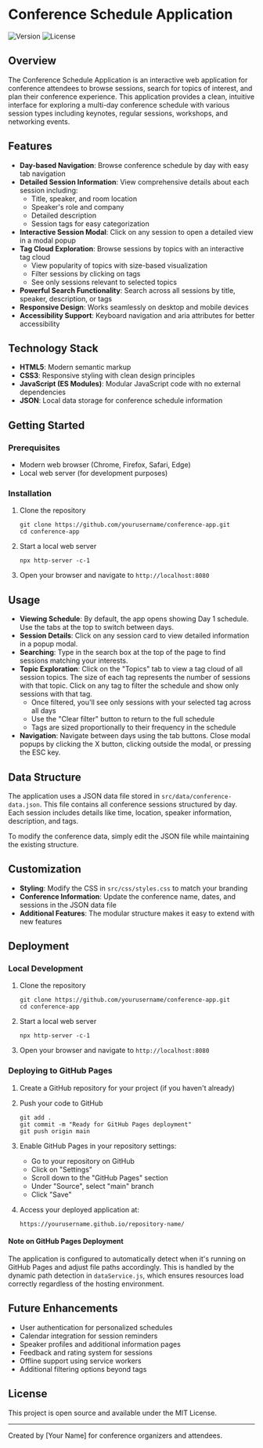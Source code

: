 # Conference Schedule Application

![Version](https://img.shields.io/badge/version-1.1.0-blue.svg)
![License](https://img.shields.io/badge/license-MIT-green.svg)

## Overview

The Conference Schedule Application is an interactive web application for conference attendees to browse sessions, search for topics of interest, and plan their conference experience. This application provides a clean, intuitive interface for exploring a multi-day conference schedule with various session types including keynotes, regular sessions, workshops, and networking events.

## Features

- **Day-based Navigation**: Browse conference schedule by day with easy tab navigation
- **Detailed Session Information**: View comprehensive details about each session including:
  - Title, speaker, and room location
  - Speaker's role and company
  - Detailed description
  - Session tags for easy categorization
- **Interactive Session Modal**: Click on any session to open a detailed view in a modal popup
- **Tag Cloud Exploration**: Browse sessions by topics with an interactive tag cloud
  - View popularity of topics with size-based visualization
  - Filter sessions by clicking on tags
  - See only sessions relevant to selected topics
- **Powerful Search Functionality**: Search across all sessions by title, speaker, description, or tags
- **Responsive Design**: Works seamlessly on desktop and mobile devices
- **Accessibility Support**: Keyboard navigation and aria attributes for better accessibility

## Technology Stack

- **HTML5**: Modern semantic markup
- **CSS3**: Responsive styling with clean design principles
- **JavaScript (ES Modules)**: Modular JavaScript code with no external dependencies
- **JSON**: Local data storage for conference schedule information

## Getting Started

### Prerequisites

- Modern web browser (Chrome, Firefox, Safari, Edge)
- Local web server (for development purposes)

### Installation

1. Clone the repository
   ```
   git clone https://github.com/yourusername/conference-app.git
   cd conference-app
   ```

2. Start a local web server
   ```
   npx http-server -c-1
   ```

3. Open your browser and navigate to `http://localhost:8080`

## Usage

- **Viewing Schedule**: By default, the app opens showing Day 1 schedule. Use the tabs at the top to switch between days.
- **Session Details**: Click on any session card to view detailed information in a popup modal.
- **Searching**: Type in the search box at the top of the page to find sessions matching your interests.
- **Topic Exploration**: Click on the "Topics" tab to view a tag cloud of all session topics. The size of each tag represents the number of sessions with that topic. Click on any tag to filter the schedule and show only sessions with that tag.
  - Once filtered, you'll see only sessions with your selected tag across all days
  - Use the "Clear filter" button to return to the full schedule
  - Tags are sized proportionally to their frequency in the schedule
- **Navigation**: Navigate between days using the tab buttons. Close modal popups by clicking the X button, clicking outside the modal, or pressing the ESC key.

## Data Structure

The application uses a JSON data file stored in `src/data/conference-data.json`. This file contains all conference sessions structured by day. Each session includes details like time, location, speaker information, description, and tags.

To modify the conference data, simply edit the JSON file while maintaining the existing structure.

## Customization

- **Styling**: Modify the CSS in `src/css/styles.css` to match your branding
- **Conference Information**: Update the conference name, dates, and sessions in the JSON data file
- **Additional Features**: The modular structure makes it easy to extend with new features

## Deployment

### Local Development

1. Clone the repository
   ```
   git clone https://github.com/yourusername/conference-app.git
   cd conference-app
   ```

2. Start a local web server
   ```
   npx http-server -c-1
   ```

3. Open your browser and navigate to `http://localhost:8080`

### Deploying to GitHub Pages

1. Create a GitHub repository for your project (if you haven't already)

2. Push your code to GitHub
   ```
   git add .
   git commit -m "Ready for GitHub Pages deployment"
   git push origin main
   ```

3. Enable GitHub Pages in your repository settings:
   - Go to your repository on GitHub
   - Click on "Settings"
   - Scroll down to the "GitHub Pages" section
   - Under "Source", select "main" branch
   - Click "Save"

4. Access your deployed application at:
   ```
   https://yourusername.github.io/repository-name/
   ```

#### Note on GitHub Pages Deployment

The application is configured to automatically detect when it's running on GitHub Pages and adjust file paths accordingly. This is handled by the dynamic path detection in `dataService.js`, which ensures resources load correctly regardless of the hosting environment.

## Future Enhancements

- User authentication for personalized schedules
- Calendar integration for session reminders
- Speaker profiles and additional information pages
- Feedback and rating system for sessions
- Offline support using service workers
- Additional filtering options beyond tags

## License

This project is open source and available under the MIT License.

---

Created by [Your Name] for conference organizers and attendees.
